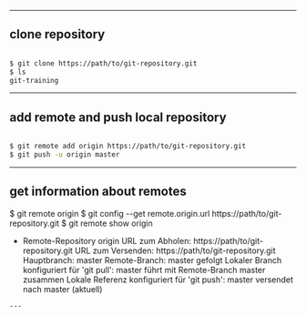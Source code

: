 

--- 

clone repository 
-----------------

```bash

$ git clone https://path/to/git-repository.git
$ ls
git-training

```

---

add remote and push local repository 
--------------------------------------

```bash

$ git remote add origin https://path/to/git-repository.git
$ git push -u origin master 

```
---

get information about remotes 
--------------------------------

$ git remote 
origin
$ git config --get remote.origin.url
https://path/to/git-repository.git
$ git remote show origin
* Remote-Repository origin
  URL zum Abholen: https://path/to/git-repository.git
  URL zum Versenden: https://path/to/git-repository.git
  Hauptbranch: master
  Remote-Branch:
    master gefolgt
  Lokaler Branch konfiguriert für 'git pull':
    master führt mit Remote-Branch master zusammen
  Lokale Referenz konfiguriert für 'git push':
    master versendet nach master (aktuell)
```
---